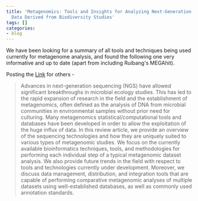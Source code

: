 ```yaml
---
title: 'Metagenomics: Tools and Insights for Analyzing Next-Generation Sequencing
  Data Derived from Biodiversity Studies'
tags: []
categories:
- blog
---
```

We have been looking for a summary of all tools and techniques being used
currently for metagenome analysis, and found the following one very
informative and up to date (apart from including Ruibang's MEGAhit).
<!--more-->

Posting the [Link](http://www.ncbi.nlm.nih.gov/pmc/articles/PMC4426941/) for
others -

> Advances in next-generation sequencing (NGS) have allowed significant
breakthroughs in microbial ecology studies. This has led to the rapid
expansion of research in the field and the establishment of metagenomics,
often defined as the analysis of DNA from microbial communities in
environmental samples without prior need for culturing. Many metagenomics
statistical/computational tools and databases have been developed in order to
allow the exploitation of the huge influx of data. In this review article, we
provide an overview of the sequencing technologies and how they are uniquely
suited to various types of metagenomic studies. We focus on the currently
available bioinformatics techniques, tools, and methodologies for performing
each individual step of a typical metagenomic dataset analysis. We also
provide future trends in the field with respect to tools and technologies
currently under development. Moreover, we discuss data management,
distribution, and integration tools that are capable of performing comparative
metagenomic analyses of multiple datasets using well-established databases, as
well as commonly used annotation standards.

